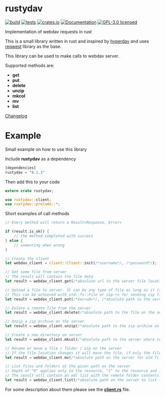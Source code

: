 # rustydav

[![build](https://github.com/andreinbio/rustydav/workflows/build/badge.svg)](https://github.com/andreinbio/rustydav/actions?query=workflow%3Abuild)
[![tests](https://github.com/andreinbio/rustydav/workflows/test/badge.svg)](https://github.com/andreinbio/rustydav/actions?query=workflow%3Atest)
[![crates.io](https://img.shields.io/crates/v/rustydav.svg)](https://crates.io/crates/rustydav)
[![Documentation](https://docs.rs/rustydav/badge.svg)](https://docs.rs/rustydav)
[![GPL-3.0 licensed](https://img.shields.io/crates/l/rustydav.svg)](https://github.com/andreinbio/rustydav/blob/master/LICENSE)

Implementation of webdav requests in rust

This is a small library written in rust and inspired by [hyperdav](https://gitlab.com/Gahr/hyperdav) and uses [reqwest](https://github.com/seanmonstar/reqwest) library as the base.

This library can be used to make calls to webdav server.

Supported methods are:
- **get**
- **put**
- **delete**
- **unzip**
- **mkcol**
- **mv**
- **list**

[Changelog](CHANGELOG.md)

# Example
Small example on how to use this library

Include **rustydav** as a dependency
```rust
[dependencies]
rustydav = "0.1.3"
```
Then add this to your code
```rust
extern crate rustydav;

use rustydav::client;
use rustydav::prelude::*;
```
Short examples of call methods
```rust
// Every method will return a Result<Response, Error>

if (result.is_ok() {
    // the method completed with success
} else {
    // somenting when wrong
}

// Create the client
let webdav_client = client::Client::init(/*username*/, /*password*/);

// Get some file from server
// The result will contain the file data
let result = webdav_client.get(/*absolute url to the server file location*/);

// Upload a file to server. It can be any type of file as long as it is transformed to a vector of bytes (Vec<u8>).
// This can be achieved with std::fs::File or zip-rs for sending zip files.
let result = webdav_client.put(/*Vec<u8>*/, /*absolute path to the server file location*/);

// Delete a remote file from the server
let result = webdav_client.delete(/*absolute path to the file on the server*/);

// Unzip a zip archive on the server
let result = webdav_client.unzip(/*absolute path to the zip archive on the server*/);

// Create a new directory on server
let result = webdav_client.mkcol(/*absolute path to the server where to create the new folder*/);

// Rename or move a file / folder / zip on the server
// If the file location changes it will move the file, if only the file name changes it will rename it.
let result = webdav_client.mv(/*absolute path on the server for old file location/name*/, /*absolute on the server for new file location/name*/);

// List files and folders at the given path on the server
// Depth of "0" applies only to the resource, "1" to the resource and it's children, "infinity" to the resource and all it's children recursively
// The result will contain an xml list with the remote folder contents.
let result = webdav_client.list(/*absolute path on the server to list the files*/, /*depth being "0", "1" or "infinity"*/);
```
For some description about them please see the [**client.rs**](src/client.rs) file.
